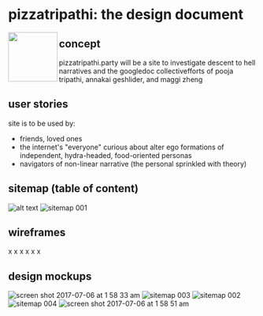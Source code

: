 # pizzatripathi: the design document
<img align="left" width="100" height="100" src="https://user-images.githubusercontent.com/26982619/27807441-abcb94e2-5ff5-11e7-9b58-9e336fb61e46.jpg"> 

## concept 
pizzatripathi.party will be a site to investigate descent to hell narratives and the googledoc collectivefforts of pooja tripathi, annakai geshlider, and maggi zheng
## user stories
site is to be used by:
* friends, loved ones 
* the internet's "everyone" curious about alter ego formations of independent, hydra-headed, food-oriented personas
* navigators of non-linear narrative (the personal sprinkled with theory)
## sitemap (table of content) 
![alt text](https://user-images.githubusercontent.com/26982619/27902222-c7e92086-61e9-11e7-94c4-96ef8f26740c.png)
![sitemap 001](https://user-images.githubusercontent.com/26982619/27902606-358dcf14-61eb-11e7-8372-4aa147b6e925.png)
## wireframes
x x x x x x 
## design mockups 
![screen shot 2017-07-06 at 1 58 33 am](https://user-images.githubusercontent.com/26982619/27903591-b62c2564-61ee-11e7-9ab4-d18cd5eadea3.png)
![sitemap 003](https://user-images.githubusercontent.com/26982619/27902615-3dbb4fb8-61eb-11e7-9afb-09ba5f315ed7.png)
![sitemap 002](https://user-images.githubusercontent.com/26982619/27902617-3fabbea2-61eb-11e7-88e6-dcac4a87f532.png)
![sitemap 004](https://user-images.githubusercontent.com/26982619/27902608-38391c96-61eb-11e7-9b44-491eda7b37be.png)
![screen shot 2017-07-06 at 1 58 51 am](https://user-images.githubusercontent.com/26982619/27903593-b97959f8-61ee-11e7-8a8f-c509e2d33ed1.png)

